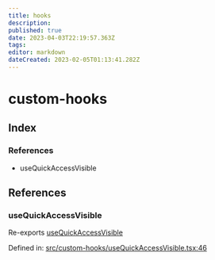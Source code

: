 ```yaml
---
title: hooks
description: 
published: true
date: 2023-04-03T22:19:57.363Z
tags: 
editor: markdown
dateCreated: 2023-02-05T01:13:41.282Z
---
```


# custom-hooks

## Index

### References

- useQuickAccessVisible

## References

### useQuickAccessVisible

Re-exports [useQuickAccessVisible](useQuickAccessVisible#usequickaccessvisible)

Defined in:  [src/custom-hooks/useQuickAccessVisible.tsx:46](https://github.com/SteamDeckHomebrew/decky-frontend-lib/blob/-/src/custom-hooks/useQuickAccessVisible.tsx#L46)
